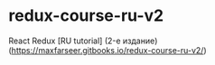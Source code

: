 # redux-course-ru-v2
React Redux [RU tutorial] (2-е издание)
(https://maxfarseer.gitbooks.io/redux-course-ru-v2/)
